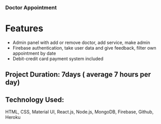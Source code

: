 ### Doctor Appointment 
# Features
- Admin panel with add or remove doctor, add service, make admin
- Firebase authentication, take user data and give feedback,  filter own appointment by date
- Debit-credit card payment system included 
## Project Duration: 7days ( average 7 hours per day)
## Technology Used: 
HTML, CSS, Material UI, React.js, Node.js, MongoDB, Firebase,  Github,   Heroku
